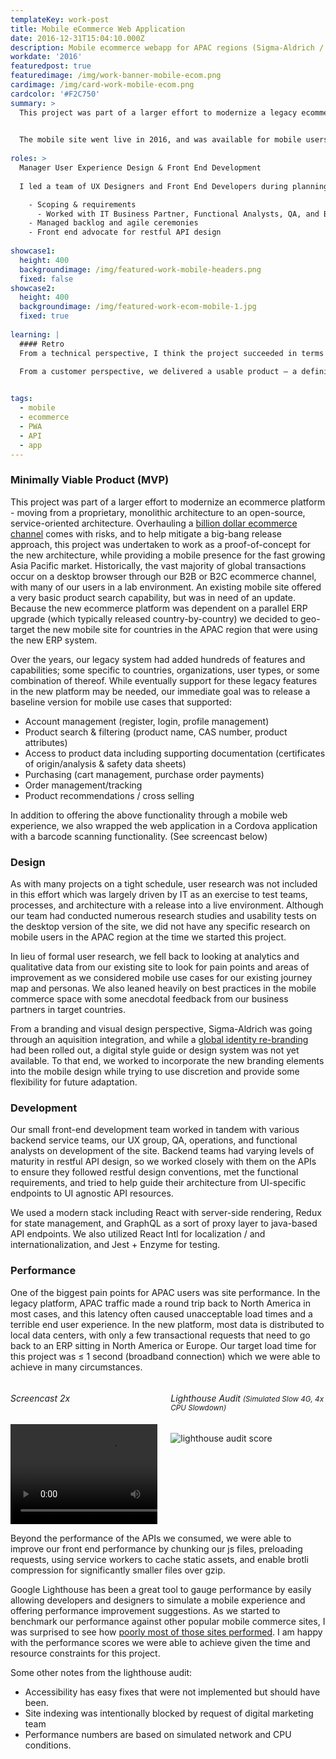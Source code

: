 ```yaml
---
templateKey: work-post
title: Mobile eCommerce Web Application
date: 2016-12-31T15:04:10.000Z
description: Mobile ecommerce webapp for APAC regions (Sigma-Aldrich / MilliporeSigma)
workdate: '2016'
featuredpost: true
featuredimage: /img/work-banner-mobile-ecom.png
cardimage: /img/card-work-mobile-ecom.png
cardcolor: '#F2C750'
summary: >
  This project was part of a larger effort to modernize a legacy ecommerce platform which included breaking down a large monolith into a service-oriented architecture with an emphasis on modularity, performance, and security. For this MVP, our goals were to deliver a fast, user-friendly mobile application for our APAC customers while exercising the new platform architecture in a lower risk environment.  

  
  The mobile site went live in 2016, and was available for mobile users in China, Singapore, S Korea, India, as well as a handful of other countries in the region. The progressive web app supports basic commerce and search functionality as well as profile and order management. 
  
roles: >
  Manager User Experience Design & Front End Development  
  
  I led a team of UX Designers and Front End Developers during planning, development, and through launch activities

    - Scoping & requirements 
      - Worked with IT Business Partner, Functional Analysts, QA, and Backend development teams
    - Managed backlog and agile ceremonies
    - Front end advocate for restful API design
    
showcase1:
  height: 400
  backgroundimage: /img/featured-work-mobile-headers.png
  fixed: false
showcase2:
  height: 400
  backgroundimage: /img/featured-work-ecom-mobile-1.jpg
  fixed: true
  
learning: |
  #### Retro
  From a technical perspective, I think the project succeeded in terms of flushing out problem areas and it was beneficial to see how teams and processes could work more efficiently. As we looked forward to larger more complex projects, it was helpful to go through this "dry run" in a lower risk environment. I definitely leveled up my technical knowledge while working on this project, mostly due to the great people on my team. 
  
  From a customer perspective, we delivered a usable product – a definite improvement on the previous mobile solution, however, because the real audience for this project was internal, I'm not sure that end users would have asked for the solution that was built.  


tags:
  - mobile
  - ecommerce
  - PWA
  - API
  - app
---
```

### Minimally Viable Product (MVP)
This project was part of a larger effort to modernize an ecommerce platform - moving from a proprietary, monolithic architecture to an open-source, service-oriented architecture. Overhauling a [billion dollar ecommerce channel](https://www.digitalcommerce360.com/2017/11/13/e-commerce-comes-strong-mercks-milliporesigma/) comes with risks, and to help mitigate a big-bang release approach, this project was undertaken to work as a proof-of-concept for the new architecture, while providing a mobile presence for the fast growing Asia Pacific market. Historically, the vast majority of global transactions occur on a desktop browser through our B2B or B2C ecommerce channel, with many of our users in a lab environment. An existing mobile site offered a very basic product search capability, but was in need of an update. Because the new ecommerce platform was dependent on a parallel ERP upgrade (which typically released country-by-country) we decided to geo-target the new mobile site for countries in the APAC region that were using the new ERP system.     

Over the years, our legacy system had added hundreds of features and capabilities; some specific to countries, organizations, user types, or some combination of thereof. While eventually support for these legacy features in the new platform may be needed, our immediate goal was to release a baseline version for mobile use cases that supported:
  - Account management (register, login, profile management)
  - Product search & filtering  (product name, CAS number, product attributes)
  - Access to product data including supporting documentation (certificates of origin/analysis & safety data sheets)
  - Purchasing (cart management, purchase order payments)
  - Order management/tracking
  - Product recommendations / cross selling   

In addition to offering the above functionality through a mobile web experience, we also wrapped the web application in a Cordova application with a barcode scanning functionality. (See screencast below)

### Design
As with many projects on a tight schedule, user research was not included in this effort which was largely driven by IT as an exercise to test teams, processes, and architecture with a release into a live environment. Although our team had conducted numerous research studies and usability tests on the desktop version of the site, we did not have any specific research on mobile users in the APAC region at the time we started this project.   

In lieu of formal user research, we fell back to looking at analytics and qualitative data from our existing site to look for pain points and areas of improvement as we considered mobile use cases for our existing journey map and personas. We also leaned heavily on best practices in the mobile commerce space with some anecdotal feedback from our business partners in target countries. 

From a branding and visual design perspective, Sigma-Aldrich was going through an aquisition integration, and while a [global identity re-branding](https://www.underconsideration.com/brandnew/archives/new_logo_and_identity_for_merck_kgaa_darmstadt_germany_by_futurebrand.php) had been rolled out, a digital style guide or design system was not yet available. To that end, we worked to incorporate the new branding elements into the mobile design while trying to use discretion and provide some flexibility for future adaptation.   

### Development
Our small front-end development team  worked in tandem with various backend service teams, our UX group, QA, operations, and functional analysts on development of the site. Backend teams had varying levels of maturity in restful API design, so we worked closely with them on the APIs to ensure they followed restful design conventions, met the functional requirements, and tried to help guide their architecture from UI-specific endpoints to UI agnostic API resources.   

We used a modern stack including React with server-side rendering, Redux for state management, and GraphQL as a sort of proxy layer to java-based API endpoints. We also utilized React Intl for localization / and internationalization, and Jest + Enzyme for testing. 

### Performance
One of the biggest pain points for APAC users was site performance. In the legacy platform, APAC traffic made a round trip back to North America in most cases, and this latency often caused unacceptable load times and a terrible end user experience. In the new platform, most data is distributed to local data centers, with only a few transactional requests that need to go back to an ERP sitting in North America or Europe. Our target load time for this project was ≤ 1 second (broadband connection) which we were able to achieve in many circumstances. 

<div class="columns is-centered has-margin-top-32">
  <div class="column is-4 has-text-centered">
    <h6 class="">Screencast 2x</h6>
    <video width="320px" src="/img/mobile-ecom-2x.mov" controls=""></video>
  </div>
  <div class="column is-8 has-text-centered">
    <h6 class="">Lighthouse Audit <small>(Simulated Slow 4G, 4x CPU Slowdown)</small></h6>
    <img class="img" srcset="/img/card-work-lighthouse-ecom-2.png" alt="lighthouse audit score" />
  </div>
</div>

Beyond the performance of the APIs we consumed, we were able to improve our front end performance by chunking our js files, preloading requests, using service workers to cache static assets, and enable brotli compression for significantly smaller files over gzip.   

Google Lighthouse has been a great tool to gauge performance by easily allowing developers and designers to simulate a mobile experience and offering performance improvement suggestions. As we started to benchmark our performance against other popular mobile commerce sites, I was surprised to see how [poorly most of those sites performed](/blog/lighthouse-mobile-performance-scores). I am happy with the performance scores we were able to achieve given the time and resource constraints for this project.   

Some other notes from the lighthouse audit: 
  - Accessibility has easy fixes that were not implemented but should have been. 
  - Site indexing was intentionally blocked by request of digital marketing team
  - Performance numbers are based on simulated network and CPU conditions. 


